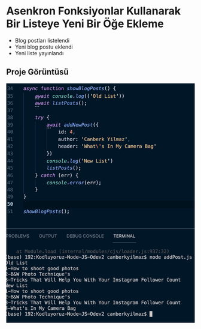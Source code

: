 # Asenkron Fonksiyonlar Kullanarak Bir Listeye Yeni Bir Öğe Ekleme

- Blog postları listelendi
- Yeni blog postu eklendi
- Yeni liste yayınlandı

## Proje Görüntüsü

![Project View](Odev2.png)
